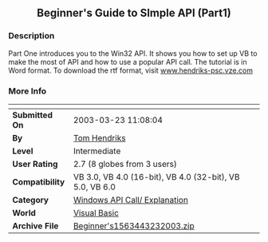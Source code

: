 ﻿<div align="center">

## Beginner's Guide to SImple API \(Part1\)


</div>

### Description

Part One introduces you to the Win32 API. It shows you how to set up VB to make the most of API and how to use a popular API call. The tutorial is in Word format. To download the rtf format, visit www.hendriks-psc.vze.com
 
### More Info
 


<span>             |<span>
---                |---
**Submitted On**   |2003-03-23 11:08:04
**By**             |[Tom Hendriks](https://github.com/Planet-Source-Code/PSCIndex/blob/master/ByAuthor/tom-hendriks.md)
**Level**          |Intermediate
**User Rating**    |2.7 (8 globes from 3 users)
**Compatibility**  |VB 3\.0, VB 4\.0 \(16\-bit\), VB 4\.0 \(32\-bit\), VB 5\.0, VB 6\.0
**Category**       |[Windows API Call/ Explanation](https://github.com/Planet-Source-Code/PSCIndex/blob/master/ByCategory/windows-api-call-explanation__1-39.md)
**World**          |[Visual Basic](https://github.com/Planet-Source-Code/PSCIndex/blob/master/ByWorld/visual-basic.md)
**Archive File**   |[Beginner's1563443232003\.zip](https://github.com/Planet-Source-Code/tom-hendriks-beginner-s-guide-to-simple-api-part1__1-44202/archive/master.zip)









